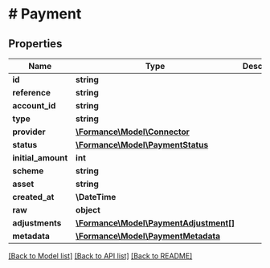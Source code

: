 # # Payment

## Properties

Name | Type | Description | Notes
------------ | ------------- | ------------- | -------------
**id** | **string** |  |
**reference** | **string** |  |
**account_id** | **string** |  |
**type** | **string** |  |
**provider** | [**\Formance\Model\Connector**](Connector.md) |  |
**status** | [**\Formance\Model\PaymentStatus**](PaymentStatus.md) |  |
**initial_amount** | **int** |  |
**scheme** | **string** |  |
**asset** | **string** |  |
**created_at** | **\DateTime** |  |
**raw** | **object** |  |
**adjustments** | [**\Formance\Model\PaymentAdjustment[]**](PaymentAdjustment.md) |  |
**metadata** | [**\Formance\Model\PaymentMetadata**](PaymentMetadata.md) |  |

[[Back to Model list]](../../README.md#models) [[Back to API list]](../../README.md#endpoints) [[Back to README]](../../README.md)
